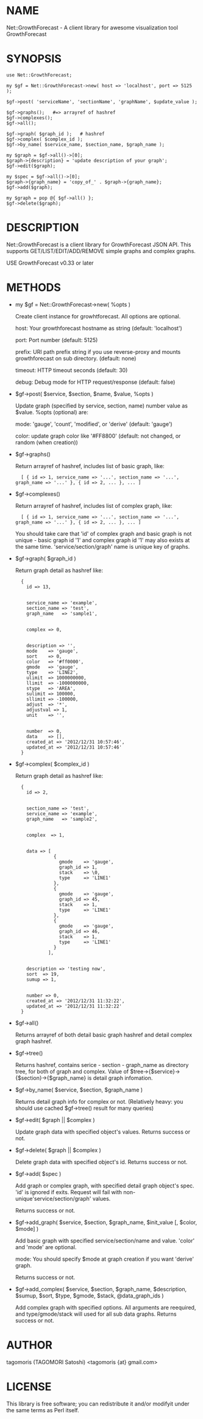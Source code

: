 # NAME

Net::GrowthForecast - A client library for awesome visualization tool GrowthForecast

# SYNOPSIS

    use Net::GrowthForecast;

    my $gf = Net::GrowthForecast->new( host => 'localhost', port => 5125 );

    $gf->post( 'serviceName', 'sectionName', 'graphName', $update_value );

    $gf->graphs();   #=> arrayref of hashref
    $gf->complexes();
    $gf->all();

    $gf->graph( $graph_id );   # hashref
    $gf->complex( $complex_id );
    $gf->by_name( $service_name, $section_name, $graph_name );

    my $graph = $gf->all()->[0];
    $graph->{description} = 'update description of your graph';
    $gf->edit($graph);

    my $spec = $gf->all()->[0];
    $graph->{graph_name} = 'copy_of_' . $graph->{graph_name};
    $gf->add($graph);

    my $graph = pop @{ $gf->all() };
    $gf->delete($graph);

# DESCRIPTION

Net::GrowthForecast is a client library for GrowthForecast JSON API. This supports GET/LIST/EDIT/ADD/REMOVE simple graphs and complex graphs.

USE GrowthForecast v0.33 or later

# METHODS

- my $gf = Net::GrowthForecast->new( %opts )

    Create client instance for growhtforecast. All options are optional.

    host: Your growthforecast hostname as string (default: 'localhost')

    port: Port number (default: 5125)

    prefix: URI path prefix string if you use reverse-proxy and mounts growthforecast on sub directory. (default: none)

    timeout: HTTP timeout seconds (default: 30)

    debug: Debug mode for HTTP request/response (default: false)

- $gf->post( $service, $section, $name, $value, %opts )

    Update graph (specified by service, section, name) number value as $value. %opts (optional) are:

    mode: 'gauge', 'count', 'modified', or 'derive' (default: 'gauge')

    color: update graph color like '\#FF8800' (default: not changed, or random (when creation))

- $gf->graphs()

    Return arrayref of hashref, includes list of basic graph, like:

        [ { id => 1, service_name => '...', section_name => '...', graph_name => '...' }, { id => 2, ... }, ... ]

- $gf->complexes()

    Return arrayref of hashref, includes list of complex graph, like:

        [ { id => 1, service_name => '...', section_name => '...', graph_name => '...' }, { id => 2, ... }, ... ]

    You should take care that 'id' of complex graph and basic graph is not unique - basic graph id '1' and complex graph id '1' may also exists at the same time. 'service/section/graph' name is unique key of graphs.

- $gf->graph( $graph\_id )

    Return graph detail as hashref like:

        {
          id => 13,
          

          service_name => 'example',
          section_name => 'test',
          graph_name   => 'sample1',
          

          complex => 0,
          

          description => '',
          mode    => 'gauge',
          sort    => 0,
          color   => '#ff0000',
          gmode   => 'gauge',
          type    => 'LINE2',
          ulimit  => 1000000000,
          llimit  => -1000000000,
          stype   => 'AREA',
          sulimit => 100000,
          sllimit => -100000,
          adjust  => '*',
          adjustval => 1,
          unit    => '',
          

          number  => 0,
          data    => [],
          created_at => '2012/12/31 10:57:46',
          updated_at => '2012/12/31 10:57:46'
        }

- $gf->complex( $complex\_id )

    Return graph detail as hashref like:

        {
          id => 2,
          

          section_name => 'test',
          service_name => 'example',
          graph_name   => 'sample2',
          

          complex  => 1,
          

          data => [
                    {
                      gmode    => 'gauge',
                      graph_id => 1,
                      stack    => \0,
                      type     => 'LINE1'
                    },
                    {
                      gmode    => 'gauge',
                      graph_id => 45,
                      stack    => 1,
                      type     => 'LINE1'
                    },
                    {
                      gmode    => 'gauge',
                      graph_id => 46,
                      stack    => 1,
                      type     => 'LINE1'
                    }
                  ],
          

          description => 'testing now',
          sort  => 19,
          sumup => 1,
          

          number => 0,
          created_at => '2012/12/31 11:32:22',
          updated_at => '2012/12/31 11:32:22'
        }

- $gf->all()

    Returns arrayref of both detail basic graph hashref and detail complex graph hashref.

- $gf->tree()

    Returns hashref, contains serice - section - graph\_name as directory tree, for both of graph and complex. Value of $tree->{$service}->{$section}->{$graph\_name} is detail graph infomation.

- $gf->by\_name( $service, $section, $graph\_name )

    Returns detail graph info for complex or not. (Relatively heavy: you should use cached $gf->tree() result for many queries)

- $gf->edit( $graph || $complex )

    Update graph data with specified object's values. Returns success or not.

- $gf->delete( $graph || $complex )

    Delete graph data with specified object's id. Returns success or not.

- $gf->add( $spec )

    Add graph or complex graph, with specified detail graph object's spec. 'id' is ignored if exits. Request will fail with non-unique'service/section/graph' values.

    Returns success or not.

- $gf->add\_graph( $service, $section, $graph\_name, $init\_value \[, $color, $mode\] )

    Add basic graph with specified service/section/name and value. 'color' and 'mode' are optional.

    mode: You should specify $mode at graph creation if you want 'derive' graph.

    Returns success or not.

- $gf->add\_complex( $service, $section, $graph\_name, $description, $sumup, $sort, $type, $gmode, $stack, @data\_graph\_ids )

    Add complex graph with specified options. All arguments are reequired, and type/gmode/stack will used for all sub data graphs. Returns success or not.

# AUTHOR

tagomoris (TAGOMORI Satoshi) <tagomoris {at} gmail.com>

# LICENSE

This library is free software; you can redistribute it and/or modifyit under the same terms as Perl itself.
